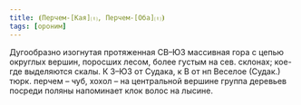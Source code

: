 ```yaml
---
title: ⦗Перчем-[Кая]⒯, Перчем-[Оба]⒯⦘
tags: [ороним]
---
```


Дугообразно изогнутая протяженная СВ–ЮЗ массивная гора с цепью округлых вершин,
поросших лесом, более густым на сев. склонах; кое-где выделяются скалы. К З–ЮЗ
от Судака, к В от нп Веселое (Судак.) тюрк. перчем – чуб, хохол – на центральной
вершине группа деревьев посреди поляны напоминает клок волос на лысине.
